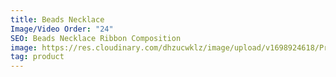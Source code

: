 ```yaml
---
title: Beads Necklace
Image/Video Order: "24"
SEO: Beads Necklace Ribbon Composition
image: https://res.cloudinary.com/dhzucwklz/image/upload/v1698924618/Products/_SBS3667_vjhzno.jpg
tag: product
---
```

